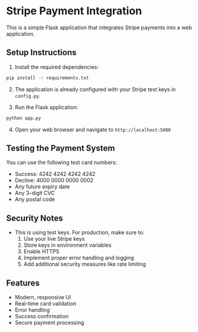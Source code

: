 # Stripe Payment Integration

This is a simple Flask application that integrates Stripe payments into a web application.

## Setup Instructions

1. Install the required dependencies:
```bash
pip install -r requirements.txt
```

2. The application is already configured with your Stripe test keys in `config.py`.

3. Run the Flask application:
```bash
python app.py
```

4. Open your web browser and navigate to `http://localhost:5000`

## Testing the Payment System

You can use the following test card numbers:
- Success: 4242 4242 4242 4242
- Decline: 4000 0000 0000 0002
- Any future expiry date
- Any 3-digit CVC
- Any postal code

## Security Notes

- This is using test keys. For production, make sure to:
  1. Use your live Stripe keys
  2. Store keys in environment variables
  3. Enable HTTPS
  4. Implement proper error handling and logging
  5. Add additional security measures like rate limiting

## Features

- Modern, responsive UI
- Real-time card validation
- Error handling
- Success confirmation
- Secure payment processing 